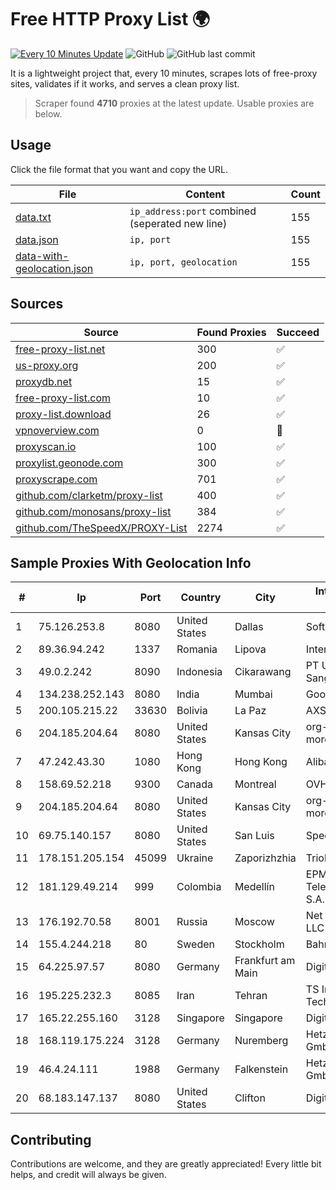 
# Free HTTP Proxy List 🌍

[![Every 10 Minutes Update](https://github.com/mertguvencli/http-proxy-list/actions/workflows/main.yml/badge.svg?branch=main)](https://github.com/mertguvencli/http-proxy-list/actions/workflows/main.yml)
![GitHub](https://img.shields.io/github/license/mertguvencli/http-proxy-list)
![GitHub last commit](https://img.shields.io/github/last-commit/mertguvencli/http-proxy-list)

It is a lightweight project that, every 10 minutes, scrapes lots of free-proxy sites, validates if it works, and serves a clean proxy list.


> Scraper found **4710** proxies at the latest update. Usable proxies are below.

## Usage

Click the file format that you want and copy the URL.


|File|Content|Count|
|----|-------|-----|
|[data.txt](https://raw.githubusercontent.com/mertguvencli/http-proxy-list/main/proxy-list/data.txt)|`ip_address:port` combined (seperated new line)|155|
|[data.json](https://raw.githubusercontent.com/mertguvencli/http-proxy-list/main/proxy-list/data.json)|`ip, port`|155|
|[data-with-geolocation.json](https://raw.githubusercontent.com/mertguvencli/http-proxy-list/main/proxy-list/data-with-geolocation.json)|`ip, port, geolocation`|155|

## Sources

|Source|Found Proxies|Succeed|
|------|-------------|-------|
|[free-proxy-list.net](https://free-proxy-list.net)|300|✅|
|[us-proxy.org](https://www.us-proxy.org)|200|✅|
|[proxydb.net](http://proxydb.net)|15|✅|
|[free-proxy-list.com](https://free-proxy-list.com/?page=&port=&type%5B%5D=http&type%5B%5D=https&up_time=0&search=Search)|10|✅|
|[proxy-list.download](https://www.proxy-list.download/HTTP)|26|✅|
|[vpnoverview.com](https://vpnoverview.com/privacy/anonymous-browsing/free-proxy-servers)|0|🚫|
|[proxyscan.io](https://www.proxyscan.io)|100|✅|
|[proxylist.geonode.com](https://proxylist.geonode.com/api/proxy-list?limit=300&page=1&sort_by=lastChecked&sort_type=desc&protocols=http,https)|300|✅|
|[proxyscrape.com](https://api.proxyscrape.com/v2/?request=displayproxies&protocol=http&timeout=10000&country=all&ssl=all&anonymity=all)|701|✅|
|[github.com/clarketm/proxy-list](https://raw.githubusercontent.com/clarketm/proxy-list/master/proxy-list-raw.txt)|400|✅|
|[github.com/monosans/proxy-list](https://raw.githubusercontent.com/monosans/proxy-list/main/proxies/http.txt)|384|✅|
|[github.com/TheSpeedX/PROXY-List](https://raw.githubusercontent.com/TheSpeedX/PROXY-List/master/http.txt)|2274|✅|


## Sample Proxies With Geolocation Info

|#|Ip|Port|Country|City|Internet Service Provider|
|-|--|----|-------|----|-------------------------|
|1|75.126.253.8|8080|United States|Dallas|SoftLayer|
|2|89.36.94.242|1337|Romania|Lipova|Interkvm Host SRL|
|3|49.0.2.242|8090|Indonesia|Cikarawang|PT Usaha Adi Sanggoro|
|4|134.238.252.143|8080|India|Mumbai|Google LLC|
|5|200.105.215.22|33630|Bolivia|La Paz|AXS Bolivia S. A.|
|6|204.185.204.64|8080|United States|Kansas City|org-morenet.more.net|
|7|47.242.43.30|1080|Hong Kong|Hong Kong|Alibaba.com LLC|
|8|158.69.52.218|9300|Canada|Montreal|OVH SAS|
|9|204.185.204.64|8080|United States|Kansas City|org-morenet.more.net|
|10|69.75.140.157|8080|United States|San Luis|Spectrum|
|11|178.151.205.154|45099|Ukraine|Zaporizhzhia|Triolan|
|12|181.129.49.214|999|Colombia|Medellín|EPM Telecomunicaciones S.A. E.S.P.|
|13|176.192.70.58|8001|Russia|Moscow|Net By Net Holding LLC|
|14|155.4.244.218|80|Sweden|Stockholm|Bahnhof AB|
|15|64.225.97.57|8080|Germany|Frankfurt am Main|DigitalOcean, LLC|
|16|195.225.232.3|8085|Iran|Tehran|TS Information Technology Limited|
|17|165.22.255.160|3128|Singapore|Singapore|DigitalOcean, LLC|
|18|168.119.175.224|3128|Germany|Nuremberg|Hetzner Online GmbH|
|19|46.4.24.111|1988|Germany|Falkenstein|Hetzner Online GmbH|
|20|68.183.147.137|8080|United States|Clifton|DigitalOcean, LLC|



## Contributing

Contributions are welcome, and they are greatly appreciated! Every
little bit helps, and credit will always be given.

